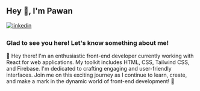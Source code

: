 ## Hey 👋, I'm Pawan  

<a href="https://in.linkedin.com/in/bypawan" target="_blank">
<img src=https://img.shields.io/badge/linkedin-%231E77B5.svg?&style=for-the-badge&logo=linkedin&logoColor=white alt=linkedin style="margin-bottom: 5px;" />
</a>  

### Glad to see you here! Let's know something about me!  

👋 Hey there! I'm an enthusiastic front-end developer currently working with React for web applications. My toolkit includes HTML, CSS, Tailwind CSS, and Firebase. I'm dedicated to crafting engaging and user-friendly interfaces. Join me on this exciting journey as I continue to learn, create, and make a mark in the dynamic world of front-end development! 🚀

<br/> 
